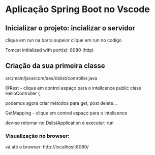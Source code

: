 # Aplicação Spring Boot no Vscode

## Inicializar o projeto: incializar o servidor

clique em run na barra supeior
clique em run no codigo

Tomcat initialized with port(s): 8080 (http)

## Criação da sua primeira classe

src/main/java/com/aes/dslist/controller.java

@Rest - clique em control espaço para o intelicence
public class HelloController {

podemos agora criar métodos para get, post delete...

GetMapping - clique em control espaço para o intelicence

dev-se retornar no DslistApplication e executar: run

### Visualização no browser:

vá até o browser:
http://localhost:8080/
